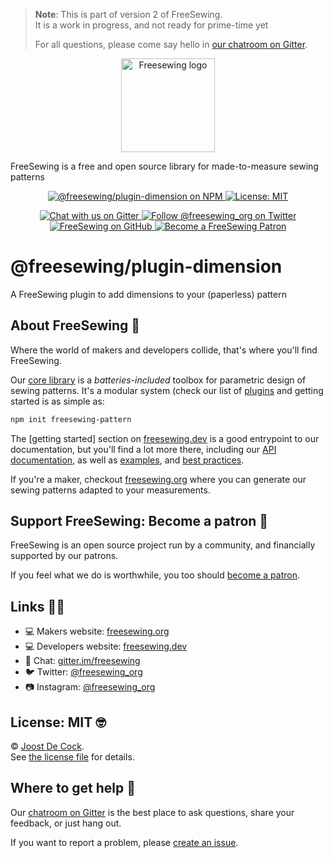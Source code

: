 > **Note**: This is part of version 2 of FreeSewing.  
> It is a work in progress, and not ready for prime-time yet
> 
> For all questions, please come say hello in [our chatroom on Gitter](https://gitter.im/).

<p align="center"><a title="Go to freesewing.org" href="https://freesewing.org/"><img src="https://freesewing.org/img/logo/black.svg" align="center" width="150px" alt="Freesewing logo"/></a></p>
<p>FreeSewing is a free and open source library for made-to-measure sewing patterns</p>
<p align='center'><a
  href="https://www.npmjs.com/package/@freesewing/plugin-dimension"
  title="@freesewing/plugin-dimension on NPM"
  ><img src="https://badgen.net/npm/v/@freesewing/plugin-dimension"
  alt="@freesewing/plugin-dimension on NPM"/>
  </a><a
  href="https://opensource.org/licenses/MIT"
  title="License: MIT"
  ><img src="https://badgen.net/badge/License/MIT/blue"
  alt="License: MIT"/>
  </a></p><p align='center'><a
  href="https://gitter.im/freesewing/freesewing"
  title="Chat with us on Gitter"
  ><img src="https://badgen.net/badge//Chat/CA0547?icon=gitter"
  alt="Chat with us on Gitter"/>
  </a><a
  href="https://twitter.com/freesewing_org"
  title="Follow @freesewing_org on Twitter"
  ><img src="https://badgen.net/badge//@freesewing_org/1DA1F2?icon=twitter"
  alt="Follow @freesewing_org on Twitter"/>
  </a><a
  href="https://github.com/freesewing"
  title="FreeSewing on GitHub"
  ><img src="https://badgen.net/badge//freesewing/269F42?icon=github"
  alt="FreeSewing on GitHub"/>
  </a><a
  href="https://freesewing.org/patrons/join"
  title="Become a FreeSewing Patron"
  ><img src="https://badgen.net/badge/Become%20a/Patron/purple"
  alt="Become a FreeSewing Patron"/>
  </a></p>

# @freesewing/plugin-dimension

A FreeSewing plugin to add dimensions to your (paperless) pattern



## About FreeSewing 🤔

Where the world of makers and developers collide, that's where you'll find FreeSewing.

Our [core library](https://freesewing.dev/en/freesewing) is a *batteries-included* toolbox
for parametric design of sewing patterns. It's a modular system (check our list
of [plugins](https://freesewing.dev/en/plugins) and getting started is as simple as:

```bash
npm init freesewing-pattern
```

The [getting started] section on [freesewing.dev](https://freesewing.dev/) is a good
entrypoint to our documentation, but you'll find a lot more there, including
our [API documentation](https://freesewing.dev/en/freesewing/api),
as well as [examples](https://freesewing.dev/en/freesewing/examples),
and [best practices](https://freesewing.dev/en/do).

If you're a maker, checkout [freesewing.org](https://freesewing/) where you can generate
our sewing patterns adapted to your measurements.

## Support FreeSewing: Become a patron 🥰

FreeSewing is an open source project run by a community, 
and financially supported by our patrons.

If you feel what we do is worthwhile, you too 
should [become a patron](https://freesewing.org/patrons/join).

## Links 👩‍💻

 - 💻 Makers website: [freesewing.org](https://freesewing.org)
 - 💻 Developers website: [freesewing.dev](https://freesewing.org)
 - 💬 Chat: [gitter.im/freesewing](https://gitter.im/freesewing/freesewing)
 - 🐦 Twitter: [@freesewing_org](https://twitter.com/freesewing_org)
 - 📷 Instagram: [@freesewing_org](https://instagram.com/freesewing_org)

## License: MIT 🤓

© [Joost De Cock](https://github.com/joostdecock).  
See [the license file](https://github.com/freesewing/freesewing/blob/develop/LICENSE) for details.

## Where to get help 🤯

Our [chatroom on Gitter](https://gitter.im) is the best place to ask questions,
share your feedback, or just hang out.

If you want to report a problem, please [create an issue](https://github.com/freesewing/freesewing/issues/new).
